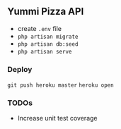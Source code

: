 ## Yummi Pizza API

- create `.env` file
- `php artisan migrate`
- `php artisan db:seed`
- `php artisan serve`


### Deploy
`git push heroku master`
`heroku open`

### TODOs

- Increase unit test coverage